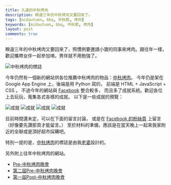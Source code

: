 ```yaml
---
title: 久違的中秋烤肉
description: 睽違三年的中秋烤肉又要回來了。
tags: [midautumn, bbq, 中秋節, 烤肉]
keywords: [midautumn, bbq, 中秋節, 烤肉]
layout: post
comments: true
---
```


睽違三年的中秋烤肉又要回來了，照慣例要邀請小寶的同事來烤肉。跟往年一樣，
歡迎攜帶女伴一起參加唷。男伴就不用勉強了。

![中秋烤肉的標誌](http://midautumn.ronhuang.org/img/logo-hover.png "中秋烤肉的標誌")

今年仍然有一個新的網站供各位推薦中秋烤肉的物品：[中秋烤肉][1]。
今年仍是架在 Google App Engine 上，後端是用 Python 寫的，
前端是 HTML + JavaScript + CSS 。
不過今年的網站與 [Facebook](http://www.facebook.com/) 整合較多，
而且多了成就系統。歡迎各位上去玩玩，蒐集各式各樣的成就。
以下是一些成就的預覽：

![成就](http://midautumn.ronhuang.org/img/cloony-toro.png "成就")
![成就](http://midautumn.ronhuang.org/img/continuous-visit-count-7.png "成就")
![成就](http://midautumn.ronhuang.org/img/like-count-1.png "成就")
![成就](http://midautumn.ronhuang.org/img/starlight-warrior.png "成就")

目前時間還未定，可以在下面的留言討論，
或是在 [Facebook 的粉絲頁][3] 上留言（好像要先讚那頁才能留言。）
至於材料的準備，應該是在當天晚上一起來我家附近的全聯或是頂好超市採購吧。

特別一提的是，[中秋烤肉][1]的標誌是由我[老婆][2]設計的。

另外附上往年中秋烤肉的網站。

* [Pre-中秋烤肉晚會](http://ronhuang.org/eats/y2006)
* [第二屆Pre-中秋烤肉晚會](http://ronhuang.org/eats/midautumn2007)
* [第一屆Post-中秋烤肉晚會](http://apps.facebook.com/adieu-fb/)


[1]: http://ronhuang.org/eats/y2011
[2]: http://grace.hng.tw/
[3]: http://www.facebook.com/apps/application.php?id=271148119565356
